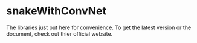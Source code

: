 # snakeWithConvNet
The libraries just put here for convenience. To get the latest version or the  document, check out thier official website.

